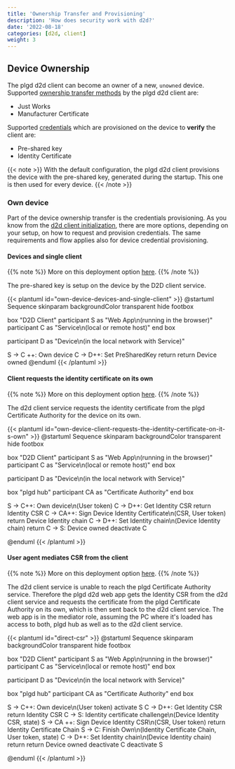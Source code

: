 ```yaml
---
title: 'Ownership Transfer and Provisioning'
description: 'How does security work with d2d?'
date: '2022-08-18'
categories: [d2d, client]
weight: 3
---
```


## Device Ownership

The plgd d2d client can become an owner of a new, `unowned` device. Supported [ownership transfer methods](https://openconnectivity.org/specs/OCF_Security_Specification_v2.2.5.pdf#page=48) by the plgd d2d client are:

- Just Works
- Manufacturer Certificate

Supported [credentials](https://openconnectivity.org/specs/OCF_Security_Specification_v2.2.5.pdf#page=40) which are provisioned on the device to **verify** the client are:

- Pre-shared key
- Identity Certificate

{{< note >}}
With the default configuration, the plgd d2d client provisions the device with the pre-shared key, generated during the startup. This one is then used for every device.
{{< /note >}}

### Own device

Part of the device ownership transfer is the credentials provisioning. As you know from the [d2d client initialization](/docs/device-to-device-client/client-initialization), there are more options, depending on your setup, on how to request and provision credentials. The same requirements and flow applies also for device credential provisioning.

#### Devices and single client

{{% note %}}
More on this deployment option [here](/docs/device-to-device-client/client-initialization/#devices-and-single-client).
{{% /note %}}

The pre-shared key is setup on the device by the D2D client service.

{{< plantuml id="own-device-devices-and-single-client" >}}
@startuml Sequence
skinparam backgroundColor transparent
hide footbox

box "D2D Client"
participant S as "Web App\n(running in the browser)"
participant C as "Service\n(local or remote host)"
end box

participant D as "Device\n(in the local network with Service)"

S -> C ++: Own device
C -> D++: Set PreSharedKey
return
return Device owned
@enduml
{{< /plantuml >}}

#### Client requests the identity certificate on its own

{{% note %}}
More on this deployment option [here](/docs/device-to-device-client/client-initialization/#devices-plgd-hub-and-1n-clients).
{{% /note %}}

The d2d client service requests the identity certificate from the plgd Certificate Authority for the device on its own.

{{< plantuml id="own-device-client-requests-the-identity-certificate-on-it-s-own" >}}
@startuml Sequence
skinparam backgroundColor transparent
hide footbox

box "D2D Client"
participant S as "Web App\n(running in the browser)"
participant C as "Service\n(local or remote host)"
end box

participant D as "Device\n(in the local network with Service)"

box "plgd hub"
participant CA as "Certificate Authority"
end box

S -> C++: Own device\n(User token)
C -> D++: Get Identity CSR
return Identity CSR
C -> CA++: Sign Device Identity Certificate\n(CSR, User token)
return Device Identity chain
C -> D++: Set Identity chain\n(Device Identity chain)
return
C -> S: Device owned
deactivate C

@enduml
{{< /plantuml >}}

#### User agent mediates CSR from the client

{{% note %}}
More on this deployment option [here](/docs/device-to-device-client/client-initialization/#devices-plgd-hub-and-1n-clients).
{{% /note %}}

The d2d client service is unable to reach the plgd Certificate Authority service. Therefore the plgd d2d web app gets the Identity CSR from the d2d client service and requests the certificate from the plgd Certificate Authority on its own, which is then sent back to the d2d client service. The web app is in the mediator role, assuming the PC where it's loaded has access to both, plgd hub as well as to the d2d client service.

{{< plantuml id="direct-csr" >}}
@startuml Sequence
skinparam backgroundColor transparent
hide footbox

box "D2D Client"
participant S as "Web App\n(running in the browser)"
participant C as "Service\n(local or remote host)"
end box

participant D as "Device\n(in the local network with Service)"

box "plgd hub"
participant CA as "Certificate Authority"
end box

S -> C++: Own device\n(User token)
activate S
C -> D++: Get Identity CSR
return Identity CSR
C -> S: Identity certificate challenge\n(Device Identity CSR, state)
S -> CA ++:  Sign Device Identity CSR\n(CSR, User token)
return Identity Certificate Chain
S -> C: Finish Own\n(Identity Certificate Chain, User token, state)
C -> D++: Set Identity chain\n(Device Identity chain)
return
return Device owned
deactivate C
deactivate S

@enduml
{{< /plantuml >}}
